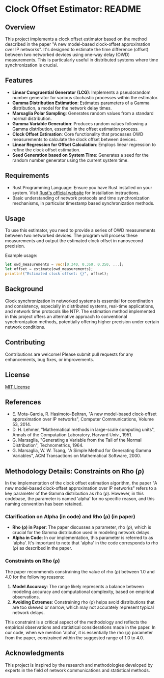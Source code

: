 # Clock Offset Estimator: README

## Overview

This project implements a clock offset estimator based on the method described in the paper "A new model-based clock-offset approximation over IP networks". It's designed to estimate the time difference (offset) between two networked devices using one-way delay (OWD) measurements. This is particularly useful in distributed systems where time synchronization is crucial.

## Features

- **Linear Congruential Generator (LCG)**: Implements a pseudorandom number generator for various stochastic processes within the estimator.
- **Gamma Distribution Estimation**: Estimates parameters of a Gamma distribution, a model for the network delay times.
- **Marsaglia Polar Sampling**: Generates random values from a standard normal distribution.
- **Gamma Variable Generation**: Produces random values following a Gamma distribution, essential in the offset estimation process.
- **Clock Offset Estimation**: Core functionality that processes OWD measurements to calculate the clock offset between devices.
- **Linear Regression for Offset Calculation**: Employs linear regression to refine the clock offset estimation.
- **Seed Generation based on System Time**: Generates a seed for the random number generator using the current system time.

## Requirements

- Rust Programming Language: Ensure you have Rust installed on your system. Visit [Rust's official website](https://www.rust-lang.org/learn/get-started) for installation instructions.
- Basic understanding of network protocols and time synchronization mechanisms, in particular timestamp based synchronization methods.

## Usage

To use this estimator, you need to provide a series of OWD measurements between two networked devices. The program will process these measurements and output the estimated clock offset in nanosecond precision.

Example usage:

```rust
let owd_measurements = vec![0.340, 0.360, 0.350, ...];
let offset = estimate(owd_measurements);
println!("Estimated clock offset: {}", offset);
```

## Background

Clock synchronization in networked systems is essential for coordination and consistency, especially in distributed systems, real-time applications, and network time protocols like NTP. The estimation method implemented in this project offers an alternative approach to conventional synchronization methods, potentially offering higher precision under certain network conditions.

## Contributing

Contributions are welcome! Please submit pull requests for any enhancements, bug fixes, or improvements.

## License

[MIT License](https://mit-license.org/)

## References

- E. Mota-Garcia, R. Hasimoto-Beltran, "A new model-based clock-offset approximation over IP networks", Computer Communications, Volume 53, 2014.
- D. H. Lehmer, "Mathematical methods in large-scale computing units", Annals of the Computation Laboratory, Harvard Univ., 1951.
- G. Marsaglia, "Generating a Variable from the Tail of the Normal Distribution", Technometrics, 1964.
- G. Marsaglia, W. W. Tsang, "A Simple Method for Generating Gamma Variables", ACM Transactions on Mathematical Software, 2000.

## Methodology Details: Constraints on Rho (ρ)

In the implementation of the clock offset estimation algorithm, the paper "A new model-based clock-offset approximation over IP networks" refers to a key parameter of the Gamma distribution as rho (ρ). However, in this codebase, the parameter is named 'alpha' for no specific reason, and this naming convention has been retained.

### Clarification on Alpha (in code) and Rho (ρ) (in paper)

- **Rho (ρ) in Paper**: The paper discusses a parameter, rho (ρ), which is crucial for the Gamma distribution used in modeling network delays.
- **Alpha in Code**: In our implementation, this parameter is referred to as 'alpha'. It's important to note that 'alpha' in the code corresponds to rho (ρ) as described in the paper.

### Constraints on Rho (ρ)

The paper recommends constraining the value of rho (ρ) between 1.0 and 4.0 for the following reasons:

1. **Model Accuracy**: The range likely represents a balance between modeling accuracy and computational complexity, based on empirical observations.
2. **Avoiding Extremes**: Constraining rho (ρ) helps avoid distributions that are too skewed or narrow, which may not accurately represent typical network delays.

This constraint is a critical aspect of the methodology and reflects the empirical observations and statistical considerations made in the paper. In our code, when we mention 'alpha', it is essentially the rho (ρ) parameter from the paper, constrained within the suggested range of 1.0 to 4.0.

## Acknowledgments

This project is inspired by the research and methodologies developed by experts in the field of network communications and statistical methods.
